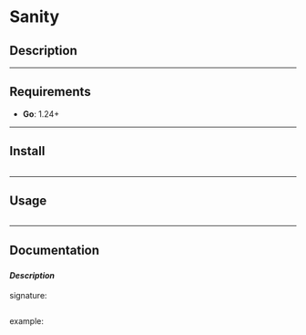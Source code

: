 # Sanity

## Description

---

## Requirements

* **Go**: 1.24+

---

## Install

```bash
```

---

## Usage

```go

```

---

## Documentation


### 

#### *Description*

signature:
```go
```

example:
```go
```
